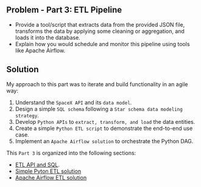 ## Problem - Part 3: ETL Pipeline

- Provide a tool/script that extracts data from the provided JSON file, transforms the data by applying some cleaning or aggregation, and loads it into the database.
- Explain how you would schedule and monitor this pipeline using tools like Apache Airflow.

## Solution

My approach to this part was to iterate and build functionality in an agile way:

1. Understand the `SpaceX API` and its `data model`.
2. Design a simple `SQL schema` following a `Star schema data modeling strategy`.
3. Develop `Python APIs` to `extract, transform, and load` the data entities.
4. Create a simple `Python ETL script` to demonstrate the end-to-end use case.
5. Implement an `Apache Airflow solution` to orchestrate the Python DAG.

This `Part 3` is organized into the following sections:

- [ETL API and SQL](etl/README.md).
- [Simple Pyton ETL solution](without-airflow/README.md)
- [Apache Airflow ETL solution](with-airflow/README.md)
